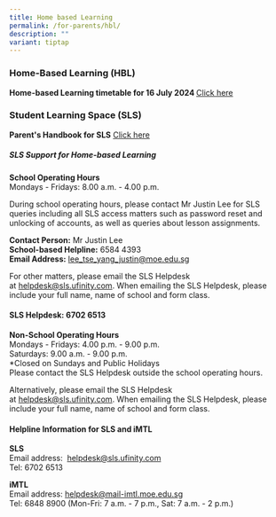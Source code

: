 ```yaml
---
title: Home based Learning
permalink: /for-parents/hbl/
description: ""
variant: tiptap
---
```

<h3>Home-Based Learning (HBL)</h3>
<p></p>
<p><strong>Home-based Learning timetable for 16 July 2024 </strong><a href="/files/16_July_2024_HBL_Timetable_Schedule.pdf" rel="noopener noreferrer nofollow" target="_blank">Click here</a>
</p>
<h3>Student Learning Space (SLS)</h3>
<p><strong>Parent's Handbook for SLS</strong>  <a href="/files/Parent_s_Handbook_for_SLS.pdf" rel="noopener noreferrer nofollow" target="_blank">Click here</a>
</p>
<h5>SLS Support for Home-based Learning</h5>
<p><strong>School Operating Hours</strong> 
<br>Mondays - Fridays: 8.00 a.m. - 4.00 p.m.</p>
<p>During school operating hours, please contact Mr Justin Lee&nbsp;for SLS
queries including all SLS access matters such as password reset and unlocking
of accounts, as well as queries about lesson assignments.</p>
<p><strong>Contact Person:</strong>&nbsp;Mr Justin Lee
<br><strong>School-based Helpline:</strong>&nbsp;6584 4393
<br><strong>Email Address:</strong>&nbsp;<a href="mailto:lee_tse_yang_justin@moe.edu.sg" rel="noopener noreferrer nofollow" target="_blank">lee_tse_yang_justin@moe.edu.sg</a>
</p>
<p>For other matters, please email the SLS Helpdesk at&nbsp;<a href="mailto:helpdesk@sls.ufinity.com" rel="noopener noreferrer nofollow" target="_blank">helpdesk@sls.ufinity.com</a>.&nbsp;When
emailing the SLS Helpdesk, please include your full name, name of school
and form class.</p>
<h4><strong>SLS Helpdesk:</strong>&nbsp;6702 6513</h4>
<p><strong>Non-School Operating Hours</strong> 
<br>Mondays - Fridays: 4.00 p.m. - 9.00 p.m.
<br>Saturdays: 9.00 a.m. - 9.00 p.m.
<br>*Closed on Sundays and Public Holidays
<br>Please&nbsp;contact the SLS Helpdesk&nbsp;outside&nbsp;the school operating
hours.</p>
<p>Alternatively, please email the SLS Helpdesk at&nbsp;<a href="mailto:helpdesk@sls.ufinity.com" rel="noopener noreferrer nofollow" target="_blank">helpdesk@sls.ufinity.com</a>.&nbsp;When
emailing the SLS Helpdesk, please include your full name, name of school
and form class.</p>
<h4>Helpline Information for SLS and iMTL</h4>
<p><strong>SLS</strong> 
<br>Email address:&nbsp;&nbsp;<a href="mailto:helpdesk@sls.ufinity.com" rel="noopener noreferrer nofollow" target="_blank">helpdesk@sls.ufinity.com</a> 
<br>Tel:&nbsp;6702 6513</p>
<p><strong>iMTL</strong> 
<br>Email address:&nbsp;<a href="mailto:helpdesk@mail-imtl.moe.edu.sg" rel="noopener noreferrer nofollow" target="_blank">helpdesk@mail-imtl.moe.edu.sg</a> 
<br>Tel: 6848 8900 (Mon-Fri: 7 a.m. - 7 p.m., Sat: 7 a.m. - 2 p.m.)</p>